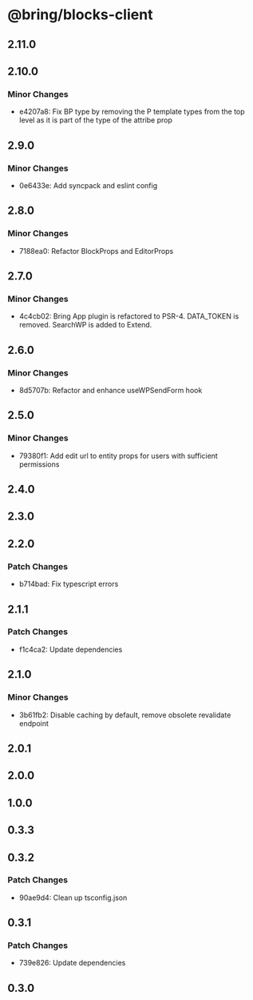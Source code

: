 # @bring/blocks-client

## 2.11.0

## 2.10.0

### Minor Changes

- e4207a8: Fix BP type by removing the P template types from the top level as it is part of the type of the attribe prop

## 2.9.0

### Minor Changes

- 0e6433e: Add syncpack and eslint config

## 2.8.0

### Minor Changes

- 7188ea0: Refactor BlockProps and EditorProps

## 2.7.0

### Minor Changes

- 4c4cb02: Bring App plugin is refactored to PSR-4. DATA_TOKEN is removed. SearchWP is added to Extend.

## 2.6.0

### Minor Changes

- 8d5707b: Refactor and enhance useWPSendForm hook

## 2.5.0

### Minor Changes

- 79380f1: Add edit url to entity props for users with sufficient permissions

## 2.4.0

## 2.3.0

## 2.2.0

### Patch Changes

- b714bad: Fix typescript errors

## 2.1.1

### Patch Changes

- f1c4ca2: Update dependencies

## 2.1.0

### Minor Changes

- 3b61fb2: Disable caching by default, remove obsolete revalidate endpoint

## 2.0.1

## 2.0.0

## 1.0.0

## 0.3.3

## 0.3.2

### Patch Changes

- 90ae9d4: Clean up tsconfig.json

## 0.3.1

### Patch Changes

- 739e826: Update dependencies

## 0.3.0
